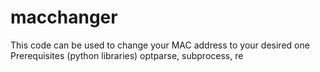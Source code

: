 
# macchanger

This code can be used to change your MAC address to your desired one 
Prerequisites (python libraries)
 optparse,
 subprocess,
 re
